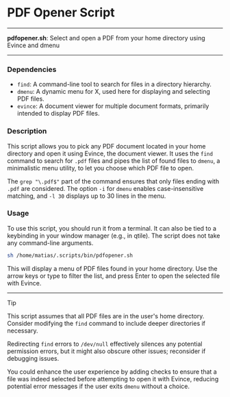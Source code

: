 # PDF Opener Script

---

**pdfopener.sh**: Select and open a PDF from your home directory using Evince and dmenu

---

### Dependencies

- `find`: A command-line tool to search for files in a directory hierarchy.
- `dmenu`: A dynamic menu for X, used here for displaying and selecting PDF files.
- `evince`: A document viewer for multiple document formats, primarily intended to display PDF files.

### Description

This script allows you to pick any PDF document located in your home directory and open it using Evince, the document viewer. It uses the `find` command to search for `.pdf` files and pipes the list of found files to `dmenu`, a minimalistic menu utility, to let you choose which PDF file to open.

The `grep "\.pdf$"` part of the command ensures that only files ending with `.pdf` are considered. The option `-i` for `dmenu` enables case-insensitive matching, and `-l 30` displays up to 30 lines in the menu.

### Usage

To use this script, you should run it from a terminal. It can also be tied to a keybinding in your window manager (e.g., in qtile). The script does not take any command-line arguments.

```bash
sh /home/matias/.scripts/bin/pdfopener.sh
```

This will display a menu of PDF files found in your home directory. Use the arrow keys or type to filter the list, and press Enter to open the selected file with Evince.

---

> [!TIP]
> This script assumes that all PDF files are in the user's home directory. Consider modifying the `find` command to include deeper directories if necessary.
> 
> Redirecting `find` errors to `/dev/null` effectively silences any potential permission errors, but it might also obscure other issues; reconsider if debugging issues.
> 
> You could enhance the user experience by adding checks to ensure that a file was indeed selected before attempting to open it with Evince, reducing potential error messages if the user exits `dmenu` without a choice.